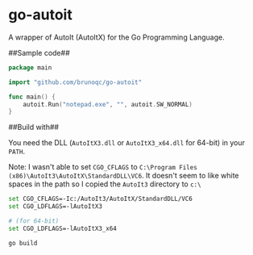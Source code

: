 go-autoit
=========

A wrapper of AutoIt (AutoItX) for the Go Programming Language.

##Sample code##
```go
package main

import "github.com/brunoqc/go-autoit"

func main() {
	autoit.Run("notepad.exe", "", autoit.SW_NORMAL)
}

```

##Build with##

You need the DLL (`AutoItX3.dll` or `AutoItX3_x64.dll` for 64-bit) in your `PATH`.

Note: I wasn't able to set `CGO_CFLAGS` to `C:\Program Files (x86)\AutoIt3\AutoItX\StandardDLL\VC6`. It doesn't seem to like white spaces in the path so I copied the `AutoIt3` directory to `c:\`

```bash
set CGO_CFLAGS=-Ic:/AutoIt3/AutoItX/StandardDLL/VC6
set CGO_LDFLAGS=-lAutoItX3

# (for 64-bit)
set CGO_LDFLAGS=-lAutoItX3_x64

go build
```
